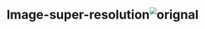 # Image-super-resolution![orignal](https://user-images.githubusercontent.com/67188427/141654288-a96b35d8-a558-4c61-a988-d8164abf6fb3.jpeg)

